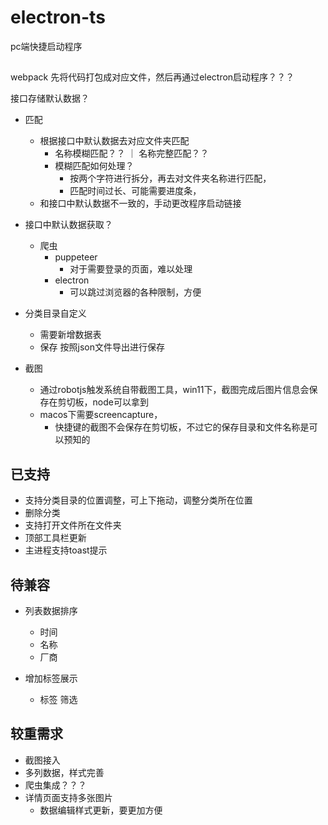 # electron-ts
pc端快捷启动程序


## 
webpack 先将代码打包成对应文件，然后再通过electron启动程序？？？

接口存储默认数据？
  - 匹配
    - 根据接口中默认数据去对应文件夹匹配
      - 名称模糊匹配？？ ｜ 名称完整匹配？？
      - 模糊匹配如何处理？
        - 按两个字符进行拆分，再去对文件夹名称进行匹配，
        - 匹配时间过长、可能需要进度条，
    - 和接口中默认数据不一致的，手动更改程序启动链接

- 接口中默认数据获取？
  - 爬虫
    - puppeteer
      - 对于需要登录的页面，难以处理
    - electron
      - 可以跳过浏览器的各种限制，方便

- 分类目录自定义
   - 需要新增数据表
   - 保存 按照json文件导出进行保存

- 截图
  - 通过robotjs触发系统自带截图工具，win11下，截图完成后图片信息会保存在剪切板，node可以拿到
  - macos下需要screencapture，
    - 快捷键的截图不会保存在剪切板，不过它的保存目录和文件名称是可以预知的

## 已支持
- 支持分类目录的位置调整，可上下拖动，调整分类所在位置
- 删除分类
- 支持打开文件所在文件夹
- 顶部工具栏更新
- 主进程支持toast提示

## 待兼容
- 列表数据排序
  - 时间
  - 名称
  - 厂商

- 增加标签展示
  - 标签 筛选
  

## 较重需求
- 截图接入
- 多列数据，样式完善
- 爬虫集成？？？
- 详情页面支持多张图片
  - 数据编辑样式更新，要更加方便

